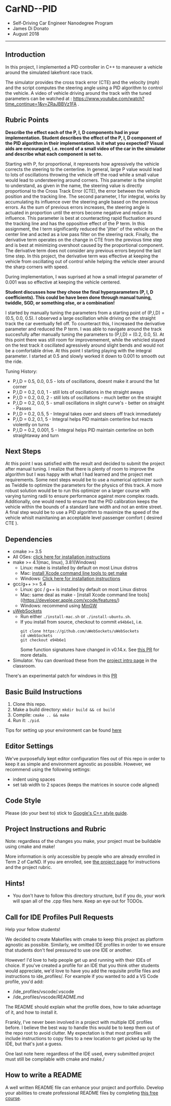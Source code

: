# CarND--PID
- Self-Driving Car Engineer Nanodegree Program
- James Di Donato
- August 2018

---
## Introduction
In this project, I implemented a PID controller in C++ to maneuver a vehicle around the simulated lakefront race track. 

The simulator provides the cross track error (CTE) and the velocity (mph) and the script computes the steering angle using a PID algorithm to control the vehicle. A video of vehicle driving around the track with the tuned parameters can be watched at : https://www.youtube.com/watch?time_continue=1&v=ZRaJBBVz1FA . 

## Rubric Points


**Describe the effect each of the P, I, D components had in your implementation. Student describes the effect of the P, I, D component of the PID algorithm in their implementation. Is it what you expected? Visual aids are encouraged, i.e. record of a small video of the car in the simulator and describe what each component is set to.**

Starting with  P, for proportional, it represents how agressively the vehicle corrects the steering to the centerline. In general, large P value would lead to lots of oscillations throwing the vehicle off the road while a small value would lead to understeering around corners. This parameter is the simplist to understand, as given in the name, the steering value is directly proportional to the Cross Track Error (CTE), the error between the vehicle position and the tracking line. The second parameter, I for integral, works by accumulating its influence over the steering angle based on the previous errors. As the sum of previous errors increases, the steering angle is actuated in proportion until the errors become negative and reduce its influence. This parameter is best at counteracting rapid fluctuation around the tracking line and has the oppositive effect of the P term. In this assignment, the I term significantly reduced the 'jitter' of the vehicle on the center line and acted as a low pass filter on the steering rack. Finally, the derivative term operates on the change in CTE from the previous time step and is best at minimizing overshoot caused by the proportional component. The derivative term does not consider any previous errors beyond the last time step. In this project, the derivative term was effective at keeping the vehicle from oscillating out of control while helping the vehicle steer around the sharp corners with speed.

During implementation, I was suprised at how a small integral parameter of 0.001 was so effective at keeping the vehicle centered.

**Student discusses how they chose the final hyperparameters (P, I, D coefficients). This could be have been done through manual tuning, twiddle, SGD, or something else, or a combination!**

I started by manually tuning the parameters from a starting point of (P,I,D) = (0.5, 0.0, 0.5). I observed a large oscillation while driving on the straight track the car eventually fell off. To counteract this, I increased the derivative parameter and reduced the P term. I was able to navigate around the track succesfully after manually tuning the parameters to (P,I,D) = (0.2, 0.0, 5). At this point there was still room for improvemement, while the vehicled stayed on the test track it oscillated agressively around slight bends and would not be a comfortable drive.  At this point I starting playing with the integral parameter. I started at 0.5 and slowly worked it down to 0.001 to smooth out the ride.

Tuning History:
- P,I,D = 0.5, 0.0, 0.5 - lots of oscillations, doesnt make it around the 1st corner
- P,I,D = 0.2, 0.0, 1 - still lots of oscillations in the straight aways
- P,I,D = 0.2, 0.0, 2 - still lots of oscillations - much better on the straight
- P,I,D = 0.2, 0.0, 5 - small oscillations in slight curve's - better on straight - Passes
- P,I,D = 0.2, 0.5, 5 - Integral takes over and steers off track immediately
- P,I,D = 0.2, 0.1, 5 - Integral helps PID maintain centerline but reacts violently on turns
- P,I,D = 0.2, 0.001, 5 - Integral helps PID maintain centerline on both straightaway and turn

## Next Steps

At this point I was satisfied with the result and decided to submit the project after manual tuning. I realize that there is plenty of room to improve the algorithm but I was happy with what I had learned and the project met requirements. Some next steps would be to use a numerical optimizer such as Twiddle to optimize the parameters for the physics of this track. A more robust solution would be to run this optimizer on a larger course with varying turning radii to ensure performance against more complex roads. Additionally, one would need to ensure that the PID calibration keeps the vehicle within the bounds of a standard lane width and not an entire street. A final step would be to use a PID algorithm to maximize the speed of the vehicle whislt mainitaning an acceptable level passenger comfort ( desired CTE ).


## Dependencies

* cmake >= 3.5
 * All OSes: [click here for installation instructions](https://cmake.org/install/)
* make >= 4.1(mac, linux), 3.81(Windows)
  * Linux: make is installed by default on most Linux distros
  * Mac: [install Xcode command line tools to get make](https://developer.apple.com/xcode/features/)
  * Windows: [Click here for installation instructions](http://gnuwin32.sourceforge.net/packages/make.htm)
* gcc/g++ >= 5.4
  * Linux: gcc / g++ is installed by default on most Linux distros
  * Mac: same deal as make - [install Xcode command line tools]((https://developer.apple.com/xcode/features/)
  * Windows: recommend using [MinGW](http://www.mingw.org/)
* [uWebSockets](https://github.com/uWebSockets/uWebSockets)
  * Run either `./install-mac.sh` or `./install-ubuntu.sh`.
  * If you install from source, checkout to commit `e94b6e1`, i.e.
    ```
    git clone https://github.com/uWebSockets/uWebSockets 
    cd uWebSockets
    git checkout e94b6e1
    ```
    Some function signatures have changed in v0.14.x. See [this PR](https://github.com/udacity/CarND-MPC-Project/pull/3) for more details.
* Simulator. You can download these from the [project intro page](https://github.com/udacity/self-driving-car-sim/releases) in the classroom.

There's an experimental patch for windows in this [PR](https://github.com/udacity/CarND-PID-Control-Project/pull/3)

## Basic Build Instructions

1. Clone this repo.
2. Make a build directory: `mkdir build && cd build`
3. Compile: `cmake .. && make`
4. Run it: `./pid`. 

Tips for setting up your environment can be found [here](https://classroom.udacity.com/nanodegrees/nd013/parts/40f38239-66b6-46ec-ae68-03afd8a601c8/modules/0949fca6-b379-42af-a919-ee50aa304e6a/lessons/f758c44c-5e40-4e01-93b5-1a82aa4e044f/concepts/23d376c7-0195-4276-bdf0-e02f1f3c665d)

## Editor Settings

We've purposefully kept editor configuration files out of this repo in order to
keep it as simple and environment agnostic as possible. However, we recommend
using the following settings:

* indent using spaces
* set tab width to 2 spaces (keeps the matrices in source code aligned)

## Code Style

Please (do your best to) stick to [Google's C++ style guide](https://google.github.io/styleguide/cppguide.html).

## Project Instructions and Rubric

Note: regardless of the changes you make, your project must be buildable using
cmake and make!

More information is only accessible by people who are already enrolled in Term 2
of CarND. If you are enrolled, see [the project page](https://classroom.udacity.com/nanodegrees/nd013/parts/40f38239-66b6-46ec-ae68-03afd8a601c8/modules/f1820894-8322-4bb3-81aa-b26b3c6dcbaf/lessons/e8235395-22dd-4b87-88e0-d108c5e5bbf4/concepts/6a4d8d42-6a04-4aa6-b284-1697c0fd6562)
for instructions and the project rubric.

## Hints!

* You don't have to follow this directory structure, but if you do, your work
  will span all of the .cpp files here. Keep an eye out for TODOs.

## Call for IDE Profiles Pull Requests

Help your fellow students!

We decided to create Makefiles with cmake to keep this project as platform
agnostic as possible. Similarly, we omitted IDE profiles in order to we ensure
that students don't feel pressured to use one IDE or another.

However! I'd love to help people get up and running with their IDEs of choice.
If you've created a profile for an IDE that you think other students would
appreciate, we'd love to have you add the requisite profile files and
instructions to ide_profiles/. For example if you wanted to add a VS Code
profile, you'd add:

* /ide_profiles/vscode/.vscode
* /ide_profiles/vscode/README.md

The README should explain what the profile does, how to take advantage of it,
and how to install it.

Frankly, I've never been involved in a project with multiple IDE profiles
before. I believe the best way to handle this would be to keep them out of the
repo root to avoid clutter. My expectation is that most profiles will include
instructions to copy files to a new location to get picked up by the IDE, but
that's just a guess.

One last note here: regardless of the IDE used, every submitted project must
still be compilable with cmake and make./

## How to write a README
A well written README file can enhance your project and portfolio.  Develop your abilities to create professional README files by completing [this free course](https://www.udacity.com/course/writing-readmes--ud777).

